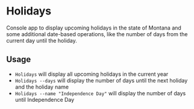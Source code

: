 ﻿# Holidays

Console app to display upcoming holidays in the state of Montana and some additional date-based
operations, like the number of days from the current day until the holiday.

## Usage

- `Holidays` will display all upcoming holidays in the current year
- `Holidays --days` will display the number of days until the next holiday and the holiday name
- `Holidays --name "Independence Day"` will display the number of days until Independence Day

